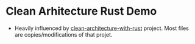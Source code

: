 # Clean Arhitecture Rust Demo
* Heavily influenced by [clean-architecture-with-rust](https://github.com/flosse/clean-architecture-with-rust) project. Most files are copies/modifications of that projet.
